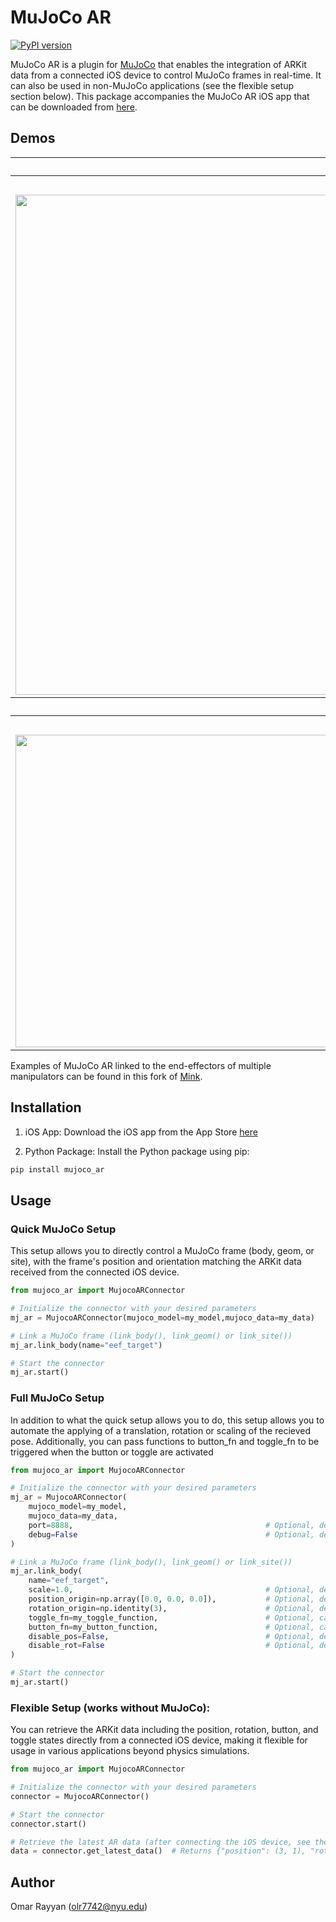 
# MuJoCo AR 
[![PyPI version](https://img.shields.io/pypi/v/mujoco_ar)](https://pypi.org/project/mujoco_ar/)

MuJoCo AR is a plugin for [MuJoCo](https://github.com/google-deepmind/mujoco) that enables the integration of ARKit data from a connected iOS device to control MuJoCo frames in real-time. It can also be used in non-MuJoCo applications (see the flexible setup section below). This package accompanies the MuJoCo AR iOS app that can be downloaded from [here](www.orayyan.com).

## Demos

<table>
  <tr>
    <th colspan="4">
         Position Control
      </th>
  </tr>
  <tr>
    <th colspan="2">
          <a href="https://github.com/omarrayyann/mujoco_fruit_picking" target="_blank">MuJoCo Fruits Pick and Place</a>
      </th>
      <th colspan="2">
          <a href="https://github.com/omarrayyann/mujoco_pusht" target="_blank">MuJoCo PushT</a>
      </th>
  </tr>
  <tr>
    <td><img src="https://github.com/user-attachments/assets/3d496ce1-0b5d-4a1f-a6d2-dc2e19d1e3d8" width="800px" /></td>
    <td><img src="https://github.com/user-attachments/assets/8fd2b0ae-f90a-4df5-b114-3feac7c87e37" width="800px" /></td>
    <td><img src="https://github.com/user-attachments/assets/c1e927c5-a4af-4c95-a6d0-fe7f8a026c34" width="800px" /></td>
    <td><img src="https://github.com/user-attachments/assets/a58ed764-4e05-40a5-b26a-5bd896584f34" width="800px" /></td>
  </tr>
  <tr>
    <th colspan="4">
         Position and Rotation Control
      </th>
  </tr>
   <tr>
    <th colspan="2">
          <a href="https://github.com/omarrayyann/mujoco_study_desk" target="_blank">MuJoCo Study Desk</a>
      </th>
      <th colspan="2">
          <a href="https://github.com/omarrayyann/mujoco_pusht" target="_blank">MuJoCo PushT</a>
      </th>
  </tr>
  <tr>
    <td><img src="https://github.com/user-attachments/assets/0e114e00-ce1d-4779-b3ac-e22d950273c2" width="500px" /></td>
    <td><img src="https://github.com/user-attachments/assets/5d1fdf9c-033b-4472-823e-fcb874b41db0" width="500px" /></td>
  </tr>
</table>

Examples of MuJoCo AR linked to the end-effectors of multiple manipulators can be found in this fork of [Mink](https://github.com/omarrayyann/mink-mujocoAR).

## Installation

1. iOS App: Download the iOS app from the App Store [here](www.orayyan.com)

2. Python Package: Install the Python package using pip:

```bash
pip install mujoco_ar
```

## Usage

### Quick MuJoCo Setup

This setup allows you to directly control a MuJoCo frame (body, geom, or site), with the frame's position and orientation matching the ARKit data received from the connected iOS device.

```python
from mujoco_ar import MujocoARConnector

# Initialize the connector with your desired parameters
mj_ar = MujocoARConnector(mujoco_model=my_model,mujoco_data=my_data)

# Link a MuJoCo frame (link_body(), link_geom() or link_site())
mj_ar.link_body(name="eef_target")

# Start the connector
mj_ar.start()
```
### Full MuJoCo Setup

In addition to what the quick setup allows you to do, this setup allows you to automate the applying of a translation, rotation or scaling of the recieved pose. Additionally, you can pass functions to button_fn and toggle_fn to be triggered when the button or toggle are activated

```python
from mujoco_ar import MujocoARConnector

# Initialize the connector with your desired parameters
mj_ar = MujocoARConnector(
    mujoco_model=my_model, 
    mujoco_data=my_data, 
    port=8888,                                           # Optional, defaults to 8888 if not provided
    debug=False                                          # Optional, defaults to False if not provided
)

# Link a MuJoCo frame (link_body(), link_geom() or link_site())
mj_ar.link_body(
    name="eef_target",
    scale=1.0,                                           # Optional, defaults to 1.0 if not provided
    position_origin=np.array([0.0, 0.0, 0.0]),           # Optional, defaults to [0, 0, 0] if not provided
    rotation_origin=np.identity(3),                      # Optional, defaults to I(3) if not provided
    toggle_fn=my_toggle_function,                        # Optional, calls nothing if not provided
    button_fn=my_button_function,                        # Optional, calls nothing if not provided
    disable_pos=False,                                   # Optional, defaults to False if not provided
    disable_rot=False                                    # Optional, defaults to False if not provided
)

# Start the connector
mj_ar.start()
```

### Flexible Setup (works without MuJoCo):

You can retrieve the ARKit data including the position, rotation, button, and toggle states directly from a connected iOS device, making it flexible for usage in various applications beyond physics simulations.

```python
from mujoco_ar import MujocoARConnector

# Initialize the connector with your desired parameters
connector = MujocoARConnector()

# Start the connector
connector.start()

# Retrieve the latest AR data (after connecting the iOS device, see the guide below)
data = connector.get_latest_data()  # Returns {"position": (3, 1), "rotation": (3, 3), "button": bool, "toggle": bool}
```

## Author

Omar Rayyan (olr7742@nyu.edu)
